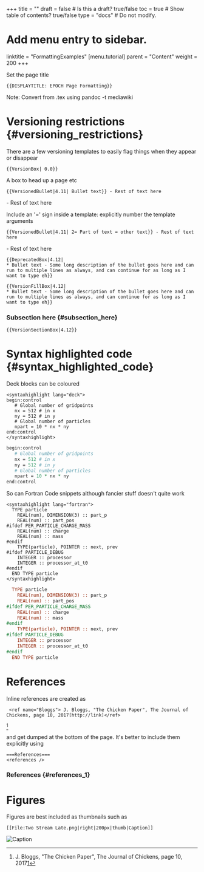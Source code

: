 +++
title = ""
draft = false  # Is this a draft? true/false
toc = true  # Show table of contents? true/false
type = "docs"  # Do not modify.

# Add menu entry to sidebar.
linktitle = "FormattingExamples"
[menu.tutorial]
  parent = "Content"
  weight = 200
+++

Set the page title

    {{DISPLAYTITLE: EPOCH Page Formatting}}

Note: Convert from .tex using pandoc -t mediawiki

# Versioning restrictions {#versioning_restrictions}

There are a few versioning templates to easily flag things when they
appear or disappear

    {{VersionBox| 0.0}}

A box to head up a page etc

    {{VersionedBullet|4.11| Bullet text}} - Rest of text here

\- Rest of text here

Include an '=' sign inside a template: explicitly number the template
arguments

    {{VersionedBullet|4.11| 2= Part of text = other text}} - Rest of text here

\- Rest of text here

    {{DeprecatedBox|4.12|
    * Bullet text - Some long description of the bullet goes here and can run to multiple lines as always, and can continue for as long as I want to type eh}}

    {{VersionFillBox|4.12|
    * Bullet text - Some long description of the bullet goes here and can run to multiple lines as always, and can continue for as long as I want to type eh}}

### Subsection here {#subsection_here}

    {{VersionSectionBox|4.12}}

# Syntax highlighted code {#syntax_highlighted_code}

Deck blocks can be coloured

    <syntaxhighlight lang="deck">
    begin:control
       # Global number of gridpoints
       nx = 512 # in x
       ny = 512 # in y
       # Global number of particles
       npart = 10 * nx * ny
    end:control
    </syntaxhighlight>

```perl
begin:control
   # Global number of gridpoints
   nx = 512 # in x
   ny = 512 # in y
   # Global number of particles
   npart = 10 * nx * ny
end:control
```

So can Fortran Code snippets although fancier stuff doesn't quite work

    <syntaxhighlight lang="fortran">
      TYPE particle
        REAL(num), DIMENSION(3) :: part_p
        REAL(num) :: part_pos
    #ifdef PER_PARTICLE_CHARGE_MASS
        REAL(num) :: charge
        REAL(num) :: mass
    #endif
        TYPE(particle), POINTER :: next, prev
    #ifdef PARTICLE_DEBUG
        INTEGER :: processor
        INTEGER :: processor_at_t0
    #endif
      END TYPE particle
    </syntaxhighlight>

```fortran
  TYPE particle
    REAL(num), DIMENSION(3) :: part_p
    REAL(num) :: part_pos
#ifdef PER_PARTICLE_CHARGE_MASS
    REAL(num) :: charge
    REAL(num) :: mass
#endif
    TYPE(particle), POINTER :: next, prev
#ifdef PARTICLE_DEBUG
    INTEGER :: processor
    INTEGER :: processor_at_t0
#endif
  END TYPE particle
```

# References

Inline references are created as

     <ref name="Bloggs"> J. Bloggs, "The Chicken Paper", The Journal of Chickens, page 10, 2017[http://link]</ref>

[^1]

and get dumped at the bottom of the page. It's better to include them
explicitly using

    ===References===
    <references />

### References {#references_1}

<references />

# Figures

Figures are best included as thumbnails such as

    [[File:Two Stream Late.png|right|200px|thumb|Caption]]

![Caption](/img/Two_Stream_Late.png)

[^1]: J. Bloggs, "The Chicken Paper", The Journal of Chickens, page
    10, 2017[1](http://link)
